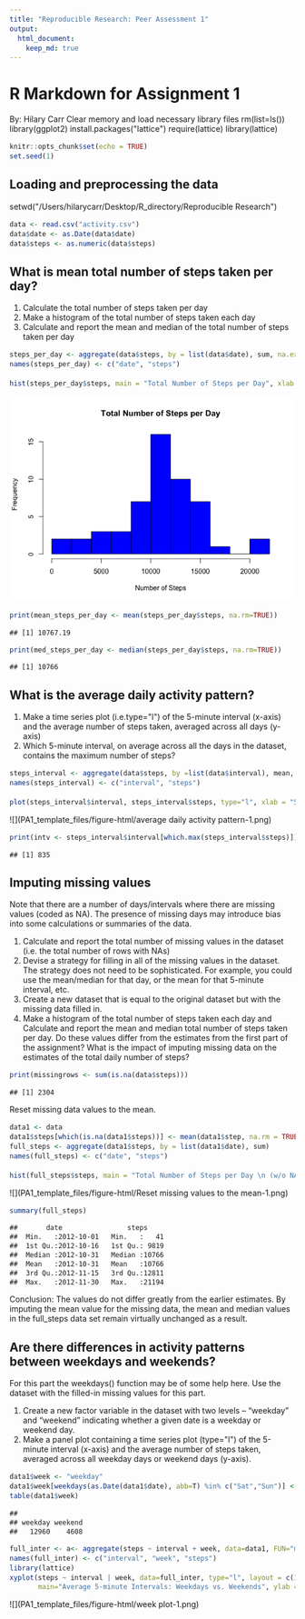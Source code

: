 ```yaml
---
title: "Reproducible Research: Peer Assessment 1"
output: 
  html_document:
    keep_md: true
---
```


# R Markdown for Assignment 1
By: Hilary Carr
Clear memory and load necessary library files
rm(list=ls())
library(ggplot2)
install.packages("lattice")
require(lattice) 
library(lattice)


```r
knitr::opts_chunk$set(echo = TRUE)
set.seed(1)
```

## Loading and preprocessing the data
setwd("/Users/hilarycarr/Desktop/R_directory/Reproducible Research")

```r
data <- read.csv("activity.csv")
data$date <- as.Date(data$date)
data$steps <- as.numeric(data$steps)
```
## What is mean total number of steps taken per day?
1. Calculate the total number of steps taken per day
2. Make a histogram of the total number of steps taken each day
3. Calculate and report the mean and median of the total number of steps taken per day


```r
steps_per_day <- aggregate(data$steps, by = list(data$date), sum, na.exclude=T)
names(steps_per_day) <- c("date", "steps")

hist(steps_per_day$steps, main = "Total Number of Steps per Day", xlab = "Number of Steps", col = "blue", breaks = 10)
```

![](PA1_template_files/figure-html/histogram-1.png)<!-- -->

```r
print(mean_steps_per_day <- mean(steps_per_day$steps, na.rm=TRUE))
```

```
## [1] 10767.19
```

```r
print(med_steps_per_day <- median(steps_per_day$steps, na.rm=TRUE))
```

```
## [1] 10766
```

## What is the average daily activity pattern?
1. Make a time series plot (i.e.type="l") of the 5-minute interval (x-axis) and the average number of steps taken, averaged across all days (y-axis)
2. Which 5-minute interval, on average across all the days in the dataset, contains the maximum number of steps?

```r
steps_interval <- aggregate(data$steps, by =list(data$interval), mean, na.rm=TRUE)
names(steps_interval) <- c("interval", "steps")

plot(steps_interval$interval, steps_interval$steps, type="l", xlab = "5 min - interval", ylab = "Average steps", main = "Average Daily Activity Pattern", col = "red")
```

![](PA1_template_files/figure-html/average daily activity pattern-1.png)<!-- -->

```r
print(intv <- steps_interval$interval[which.max(steps_interval$steps)])
```

```
## [1] 835
```

## Imputing missing values
Note that there are a number of days/intervals where there are missing values (coded as NA). The presence of missing days may introduce bias into some calculations or summaries of the data.

1. Calculate and report the total number of missing values in the dataset (i.e. the total number of rows with NAs)
2. Devise a strategy for filling in all of the missing values in the dataset. The strategy does not need to be sophisticated. For example, you could use the mean/median for that day, or the mean for that 5-minute interval, etc.
3. Create a new dataset that is equal to the original dataset but with the missing data filled in.
4. Make a histogram of the total number of steps taken each day and Calculate and report the mean and median total number of steps taken per day. Do these values differ from the estimates from the first part of the assignment? What is the impact of imputing missing data on the estimates of the total daily number of steps?

```r
print(missingrows <- sum(is.na(data$steps)))
```

```
## [1] 2304
```
Reset missing data values to the mean.

```r
data1 <- data
data1$steps[which(is.na(data1$steps))] <- mean(data1$step, na.rm = TRUE)
full_steps <- aggregate(data1$steps, by = list(data1$date), sum)
names(full_steps) <- c("date", "steps")

hist(full_steps$steps, main = "Total Number of Steps per Day \n (w/o NAs)", xlab = "Number of Steps", col = "blue", breaks = 10)
```

![](PA1_template_files/figure-html/Reset missing values to the mean-1.png)<!-- -->

```r
summary(full_steps)
```

```
##       date                steps      
##  Min.   :2012-10-01   Min.   :   41  
##  1st Qu.:2012-10-16   1st Qu.: 9819  
##  Median :2012-10-31   Median :10766  
##  Mean   :2012-10-31   Mean   :10766  
##  3rd Qu.:2012-11-15   3rd Qu.:12811  
##  Max.   :2012-11-30   Max.   :21194
```
Conclusion: The values do not differ greatly from the earlier estimates. By imputing the mean value for the missing data, the mean and median values in the full_steps data set remain virtually unchanged as a result.
## Are there differences in activity patterns between weekdays and weekends?
For this part the weekdays() function may be of some help here. Use the dataset with the filled-in missing values for this part.

1. Create a new factor variable in the dataset with two levels – “weekday” and “weekend” indicating whether a given date is a weekday or weekend day.
2. Make a panel plot containing a time series plot (type="l") of the 5-minute interval (x-axis) and the average number of steps taken, averaged across all weekday days or weekend days (y-axis). 


```r
data1$week <- "weekday"
data1$week[weekdays(as.Date(data1$date), abb=T) %in% c("Sat","Sun")] <- "weekend"
table(data1$week)
```

```
## 
## weekday weekend 
##   12960    4608
```

```r
full_inter <- a<- aggregate(steps ~ interval + week, data=data1, FUN="mean")
names(full_inter) <- c("interval", "week", "steps")
library(lattice)
xyplot(steps ~ interval | week, data=full_inter, type="l", layout = c(1, 2), 
       main="Average 5-minute Intervals: Weekdays vs. Weekends", ylab ="Number of Steps", xlab ="5-minute Intervals")
```

![](PA1_template_files/figure-html/week plot-1.png)<!-- -->
